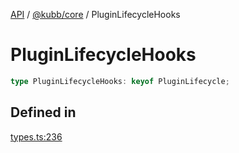 [API](../../../packages.md) / [@kubb/core](../index.md) / PluginLifecycleHooks

# PluginLifecycleHooks

```ts
type PluginLifecycleHooks: keyof PluginLifecycle;
```

## Defined in

[types.ts:236](https://github.com/kubb-project/kubb/blob/7f30045af96d8c89b6cda0a30f7535f095a0cb45/packages/core/src/types.ts#L236)
